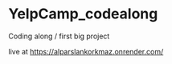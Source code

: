 # YelpCamp_codealong

Coding along / first big project

live at https://alparslankorkmaz.onrender.com/

